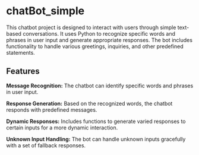 # chatBot_simple

This chatbot project is designed to interact with users through simple text-based conversations. It uses Python to recognize specific words and phrases in user input and generate appropriate responses. The bot includes functionality to handle various greetings, inquiries, and other predefined statements.

## Features

__Message Recognition:__ The chatbot can identify specific words and phrases in user input.  

__Response Generation:__ Based on the recognized words, the chatbot responds with predefined messages.  

__Dynamic Responses:__ Includes functions to generate varied responses to certain inputs for a more dynamic interaction.  

__Unknown Input Handling:__ The bot can handle unknown inputs gracefully with a set of fallback responses.


